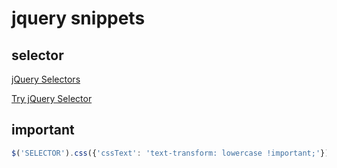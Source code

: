 # jquery snippets

## selector

[jQuery Selectors](https://www.w3schools.com/jquery/jquery_ref_selectors.asp)

[Try jQuery Selector](https://www.w3schools.com/jquery/trysel.asp)

## important

```javascript
$('SELECTOR').css({'cssText': 'text-transform: lowercase !important;'});
```
